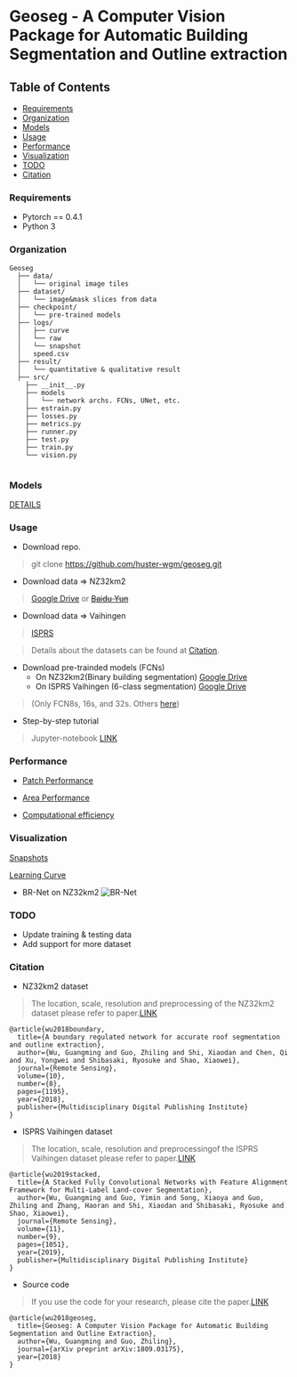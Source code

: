 # Geoseg - A Computer Vision Package for Automatic Building Segmentation and Outline extraction

## Table of Contents
- <a href='#requirements'>Requirements</a>
- <a href='#organization'>Organization</a>
- <a href='#models'>Models</a>
- <a href='#usage'>Usage</a>
- <a href='#performance'>Performance</a>
- <a href='#visualization'>Visualization</a>
- <a href='#todo'>TODO</a>
- <a href='#citation'>Citation</a>

### Requirements

- Pytorch == 0.4.1
- Python 3

### Organization
```
Geoseg
  ├── data/
  │   └── original image tiles
  ├── dataset/
  │   └── image&mask slices from data
  ├── checkpoint/
  │   └── pre-trained models
  ├── logs/
  │   ├── curve
  │   └── raw
  │   └── snapshot
  │   speed.csv
  ├── result/
  │   └── quantitative & qualitative result
  ├── src/
    ├── __init__.py
    ├── models
    │   └── network archs. FCNs, UNet, etc.
    ├── estrain.py
    ├── losses.py
    ├── metrics.py
    ├── runner.py
    ├── test.py
    ├── train.py
    └── vision.py
  
```

### Models
[DETAILS](./src/models/Archs.md)

### Usage

- Download repo.
> git clone  https://github.com/huster-wgm/geoseg.git

- Download data => NZ32km2
> [Google Drive](https://drive.google.com/open?id=1PNkGLRT8J9h4Cx9iyS0Bh9vamQS_KOTz) or
<del> [Baidu Yun](https://pan.baidu.com/s/1ujpzi8CgH_H5KSzhR1_bZA) <del>

- Download data => Vaihingen
> [ISPRS](http://www2.isprs.org/commissions/comm3/wg4/2d-sem-label-vaihingen.html)

> Details about the datasets can be found at <a href='#citation'>Citation</a>.

- Download pre-trainded models (FCNs)
    * On NZ32km2(Binary building segmentation) [Google Drive](https://drive.google.com/open?id=1Mh8tspqCrj9anezLyIxJzzRggg8dfrl-)
    * On ISPRS Vaihingen (6-class segmentation) [Google Drive](https://drive.google.com/open?id=1EsdECMV5MX1VqsL0JYFEQVDYfM_g_1K-)

> (Only FCN8s, 16s, and 32s. Others [here](./checkpoint))

- Step-by-step tutorial
> Jupyter-notebook [LINK](./How-to.ipynb)

### Performance

- [Patch Performance](./result/patchPerforms.csv)

- [Area Performance](./result/areaPerforms.csv)

- [Computational efficiency](./logs/speed.csv)


### Visualization 

[Snapshots](./logs/snapshot)

[Learning Curve](./logs/curve)


- BR-Net on NZ32km2
![BR-Net](./result/single/BR-Net_canny_segmap_edge_0.png)


### TODO
- Update training & testing data
- Add support for more dataset

### Citation

* NZ32km2 dataset
> The location, scale, resolution and preprocessing of the NZ32km2 dataset please refer to paper.[LINK](https://www.mdpi.com/2072-4292/10/8/1195/htm)
```
@article{wu2018boundary,
  title={A boundary regulated network for accurate roof segmentation and outline extraction},
  author={Wu, Guangming and Guo, Zhiling and Shi, Xiaodan and Chen, Qi and Xu, Yongwei and Shibasaki, Ryosuke and Shao, Xiaowei},
  journal={Remote Sensing},
  volume={10},
  number={8},
  pages={1195},
  year={2018},
  publisher={Multidisciplinary Digital Publishing Institute}
}
```
* ISPRS Vaihingen dataset
> The location, scale, resolution and preprocessingof the ISPRS Vaihingen dataset please refer to paper.[LINK](https://www.mdpi.com/2072-4292/11/9/1051/htm)

```
@article{wu2019stacked,
  title={A Stacked Fully Convolutional Networks with Feature Alignment Framework for Multi-Label Land-cover Segmentation},
  author={Wu, Guangming and Guo, Yimin and Song, Xiaoya and Guo, Zhiling and Zhang, Haoran and Shi, Xiaodan and Shibasaki, Ryosuke and Shao, Xiaowei},
  journal={Remote Sensing},
  volume={11},
  number={9},
  pages={1051},
  year={2019},
  publisher={Multidisciplinary Digital Publishing Institute}
}
```
* Source code

> If you use the code for your research, please cite the paper.[LINK](https://arxiv.org/pdf/1809.03175.pdf)
```
@article{wu2018geoseg,
  title={Geoseg: A Computer Vision Package for Automatic Building Segmentation and Outline Extraction},
  author={Wu, Guangming and Guo, Zhiling},
  journal={arXiv preprint arXiv:1809.03175},
  year={2018}
}
```
